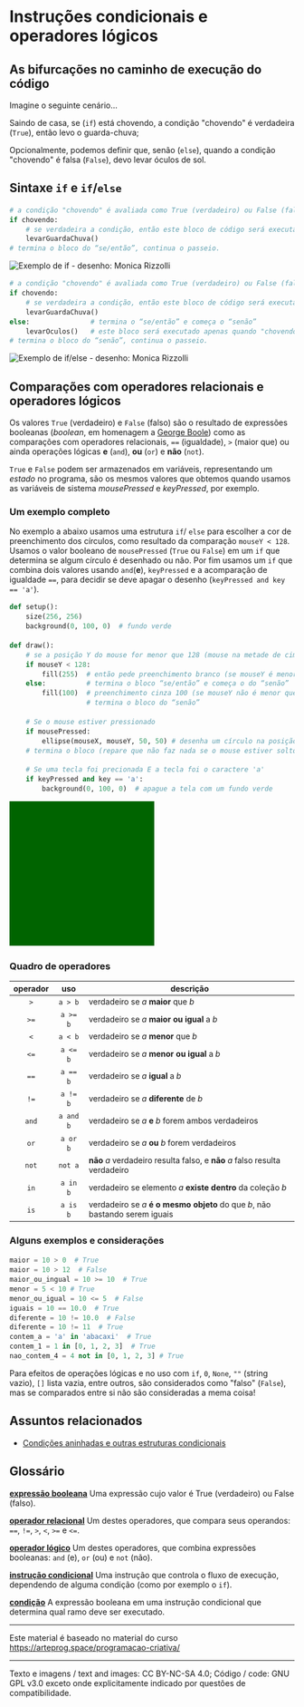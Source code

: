 # Instruções condicionais e operadores lógicos

## As bifurcações no caminho de execução do código

Imagine o seguinte cenário...

Saindo de casa, se (`if`) está chovendo, a condição "chovendo" é verdadeira (`True`), então levo o guarda-chuva;

Opcionalmente, podemos definir que, senão (`else`), quando a condição "chovendo" é falsa (`False`), devo levar óculos de sol.

## Sintaxe `if` e `if`/`else`

``` python
# a condição "chovendo" é avaliada como True (verdadeiro) ou False (falso)
if chovendo:
    # se verdadeira a condição, então este bloco de código será executado
    levarGuardaChuva()  
# termina o bloco do “se/então”, continua o passeio.
```
<img src="https://arteprog.space/programacao-criativa/assets/imagens/condicional-sem-else.jpg" title="Exemplo de if - desenho: Monica Rizzolli">

``` python
# a condição "chovendo" é avaliada como True (verdadeiro) ou False (falso)
if chovendo:
    # se verdadeira a condição, então este bloco de código será executado
    levarGuardaChuva() 
else:               # termina o “se/então” e começa o “senão”
    levarOculos()   # este bloco será executado apenas quando "chovendo" é falso
# termina o bloco do “senão”, continua o passeio.
```
<img src="https://arteprog.space/programacao-criativa/assets/imagens/condicional-com-else.jpg" title="Exemplo de if/else - desenho: Monica Rizzolli">

## Comparações com operadores relacionais e operadores lógicos

Os valores `True` (verdadeiro) e `False` (falso) são o resultado de expressões booleanas (*boolean*, em homenagem a [George Boole](https:#pt.wikipedia.org/wiki/George_Boole)) como as comparações com operadores relacionais, `==` (igualdade), `>` (maior que) ou ainda operações lógicas **e** (`and`), **ou** (`or`) e **não** (`not`). 

`True` e `False` podem ser armazenados em variáveis, representando um *estado* no programa, são os mesmos valores que obtemos quando usamos as variáveis de sistema *mousePressed* e *keyPressed*, por exemplo.

### Um exemplo completo

No exemplo a abaixo usamos uma estrutura `if`/ `else` para escolher a cor de preenchimento dos círculos, como resultado da comparação `mouseY < 128`. Usamos o valor booleano de `mousePressed` (`True` ou `False`) em um `if` que determina se algum círculo é desenhado ou não. Por fim usamos um `if` que combina dois valores usando `and`(**e**), `keyPressed` e a acomparação de igualdade `==`, para decidir se deve apagar o desenho (`keyPressed and key == 'a'`).

``` python
def setup():
    size(256, 256)
    background(0, 100, 0)  # fundo verde

def draw():
    # se a posição Y do mouse for menor que 128 (mouse na metade de cima da tela)
    if mouseY < 128:    
        fill(255)  # então pede preenchimento branco (se mouseY é menor que 128)
    else:          # termina o bloco “se/então” e começa o do “senão”
        fill(100)  # preenchimento cinza 100 (se mouseY não é menor que 128)
                   # termina o bloco do “senão”
                   
    # Se o mouse estiver pressionado
    if mousePressed:                    
        ellipse(mouseX, mouseY, 50, 50) # desenha um círculo na posição do mouse
    # termina o bloco (repare que não faz nada se o mouse estiver solto)
    
    # Se uma tecla foi precionada E a tecla foi o caractere 'a'
    if keyPressed and key == 'a':    
        background(0, 100, 0)  # apague a tela com um fundo verde
```
![exemplo condicional](assets/condicional.gif)

### Quadro de operadores 
 
|operador | uso | descrição |
|:---:  |:---: |--- |
| `>` | `a > b` |  verdadeiro se *a* **maior** que *b* |
| `>=` | `a >= b` | verdadeiro se *a* **maior ou igual** a *b* |
| `<` | `a < b` | verdadeiro se *a* **menor** que *b* |
| `<=` | `a <= b` | verdadeiro se *a* **menor ou igual** a *b* |
| `==` | `a == b` | verdadeiro se *a* **igual** a *b* |
| `!=` | `a != b` | verdadeiro se *a* **diferente** de *b* |
| `and` | `a and b` | verdadeiro se *a* **e** *b* forem ambos verdadeiros |
| `or` | `a or b` | verdadeiro se *a* **ou** *b* forem verdadeiros |
| `not` | `not a` | **não** *a* verdadeiro resulta falso, e **não** *a* falso resulta verdadeiro |
| `in` | `a in b` | verdadeiro se elemento *a* **existe dentro** da coleção *b* |
| `is` | `a is b` | verdadeiro se *a* **é o mesmo objeto** do que *b*, não bastando serem iguais |

### Alguns exemplos e considerações

```python
maior = 10 > 0  # True
maior = 10 > 12  # False
maior_ou_ingual = 10 >= 10  # True
menor = 5 < 10 # True
menor_ou_igual = 10 <= 5  # False
iguais = 10 == 10.0  # True 
diferente = 10 != 10.0  # False
diferente = 10 != 11  # True
contem_a = 'a' in 'abacaxi'  # True
contem_1 = 1 in [0, 1, 2, 3]  # True
nao_contem_4 = 4 not in [0, 1, 2, 3] # True
```
Para efeitos de operações lógicas e no uso com `if`, `0`, `None`, `""` (string vazio), `[]` lista vazia, entre outros, são considerados como "falso" (`False`), mas se comparados entre si não são consideradas a mema coisa!

## Assuntos relacionados

* [Condições aninhadas e outras estruturas condicionais](condicionais_2.md)

## Glossário

[**expressão booleana**](https://penseallen.github.io/PensePython2e/05-cond-recur.html#termo:expressão%20booleana) Uma expressão cujo valor é True (verdadeiro) ou False (falso).

[**operador relacional**](https://penseallen.github.io/PensePython2e/05-cond-recur.html#termo:operador%20relacional) Um destes operadores, que compara seus operandos: `==`, `!=`, `>`, `<`, `>=` e `<=`.

[**operador lógico**](https://penseallen.github.io/PensePython2e/05-cond-recur.html#termo:operador%20lógico) Um destes operadores, que combina expressões booleanas: `and` (e), `or` (ou) e `not` (não).

[**instrução condicional**](https://penseallen.github.io/PensePython2e/05-cond-recur.html#termo:instrução%20condicional) Uma instrução que controla o fluxo de execução, dependendo de alguma condição (como por exemplo o `if`).

[**condição**](https://penseallen.github.io/PensePython2e/05-cond-recur.html#termo:condição) A expressão booleana em uma instrução condicional que determina qual ramo deve ser executado.

---
Este material é baseado no material do curso https://arteprog.space/programacao-criativa/

---
Texto e imagens / text and images: CC BY-NC-SA 4.0; Código / code: GNU GPL v3.0 exceto onde explicitamente indicado por questões de compatibilidade.

